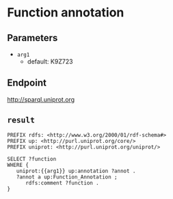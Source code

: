 # Function annotation

## Parameters
* `arg1`
  * default: K9Z723

## Endpoint
http://sparql.uniprot.org

## `result`

```sparql
PREFIX rdfs: <http://www.w3.org/2000/01/rdf-schema#>
PREFIX up: <http://purl.uniprot.org/core/>
PREFIX uniprot: <http://purl.uniprot.org/uniprot/>

SELECT ?function
WHERE {
   uniprot:{{arg1}} up:annotation ?annot .
   ?annot a up:Function_Annotation ;
   	  rdfs:comment ?function .
}


```
